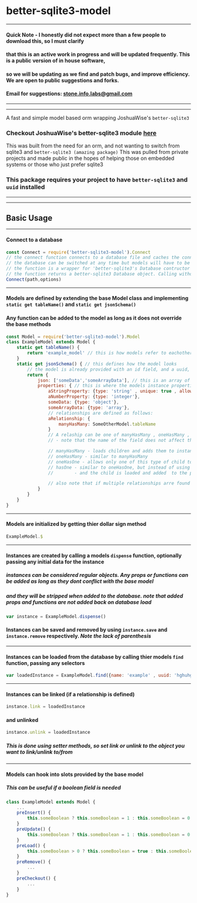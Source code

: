 # better-sqlite3-model
---
#### Quick Note - I honestly did not expect more than a few people to download this, so I must clarify
#### that this is an active work in progress and will be updated frequently. This is a public version of in house software, 
#### so we will be updating as we find and patch bugs, and improve efficiency. We are open to public suggestions and forks.
#### Email for suggestions: stone.info.labs@gmail.com
---
---

A fast and simple model based orm wrapping JoshuaWise's `better-sqlite3`

### Checkout JoshuaWise's better-sqlite3 module [here](https://www.npmjs.com/package/better-sqlite3)

This was built from the need for an orm, and not wanting to switch from sqlite3 and `better-sqlite3 (amazing package)`
This was pulled from private projects and made public in the hopes of helping those on embedded systems or those who just prefer sqlite3

### This package requires your project to have `better-sqlite3` and `uuid` installed

---
---

## Basic Usage
---

#### Connect to a database

```javascript
const Connect = require('better-sqlite3-model').Connect
// the connect function connects to a database file and caches the connection for the orm
// the database can be switched at any time but models will have to be re-initialized after
// the function is a wrapper for 'better-sqlite3's Database contructor and takes the same props
// the function returns a better-sqlite3 Database object. Calling without props will return the last connection used
Connect(path,options)
```

---

#### Models are defined by extending the base Model class and implementing `static get tableName()` and `static get jsonSchema()`
#### Any function can be added to the model as long as it does not override the base methods

```javascript
const Model = require('better-sqlite3-model').Model
class ExampleModel extends Model {
	static get tableName() {
		return 'example_model' // this is how models refer to eachother in the database
	}
	static get jsonSchema() { // this defines how the model looks
		// the model is already provided with an id field, and a uuid, createdAt, and lastUpdated fields are added to objects automatically 
		return {
			json: ['someData','someArrayData'], // this is an array of fields that will be passed through JSON.parse and JSON.stringify on save and load, respectively
			properties: { // this is where the models instance properties and types are declared
				aStringProperty: {type: 'string' , unique: true , allowNull: false},
				aNumberProperty: {type: 'integer'},
				someData: {type: 'object'},
				someArrayData: {type: 'array'},
				// relationships are defined as follows:
				aRelationship: {
					manyHasMany: SomeOtherModel.tableName
				}
				// A relaship can be one of manyHasMany , oneHasMany , oneHasOne , hasOne
				// - note that the name of the field does not affect the name given to the property on an object. They will be merged according to below:

				// manyHasMany - loads children and adds them to instance as an array as the childs tableName with a 's' added. e.g. example_models
				// oneHasMany - similar to manyHasMany
				// oneHasOne - allows only one of this type of child to be linked, adding an object instead of an array and no 's' appended to the tableName
				// hasOne - similar to oneHasOne, but instead of using a lookup table for the child, the childs uuid is stored on the parent in the database,
				//        - and the child is loaded and added  to the parent on parent load

				// also note that if multiple relationships arre found in a property, the highest one on the list above takes precedence
			}
		}
	}
}
```

---

#### Models are initialized by getting thier dollar sign method
```javascript
ExampleModel.$
```

---

#### Instances are created by calling a models `dispense` function, optionally passing any initial data for the instance
##### instances can be considered regular objects. Any props or functions can be added as long as they dont conflict with the base model
##### and they will be stripped when added to the database. note that added props and functions are not added back on database load
```javascript
var instance = ExampleModel.dispense()
```
#### Instances can be saved and removed by using `instance.save` and `instance.remove` respectively. _Note the lack of parenthesis_

----

#### Instances can be loaded from the database by calling thier models `find` function, passing any selectors
```javascript
var loadedInstance = ExampleModel.find({name: 'example' , uuid: 'hghuhgshthkjhtw4-45234523c46-45c24636c2'})
```
---

#### Instances can be linked (if a relationship is defined)
```javascript
instance.link = loadedInstance
```
#### and unlinked
```javascript
instance.unlink = loadedInstance
```
##### This is done using setter methods, so set link or unlink to the object you want to link/unlink to/from

---

#### Models can hook into slots provided by the base model
##### This can be useful if a boolean field is needed
```javascript
class ExampleModel extends Model {
	...
	preInsert() {
		this.someBoolean ? this.someBoolean = 1 : this.someBoolean = 0;
	}
	preUpdate() {
		this.someBoolean ? this.someBoolean = 1 : this.someBoolean = 0;
	}
	preLoad() {
		this.someBoolean > 0 ? this.someBoolean = true : this.someBoolean = false
	}
	preRemove() {
		...
	}
	preCheckout() {
		...
	}
}
```
